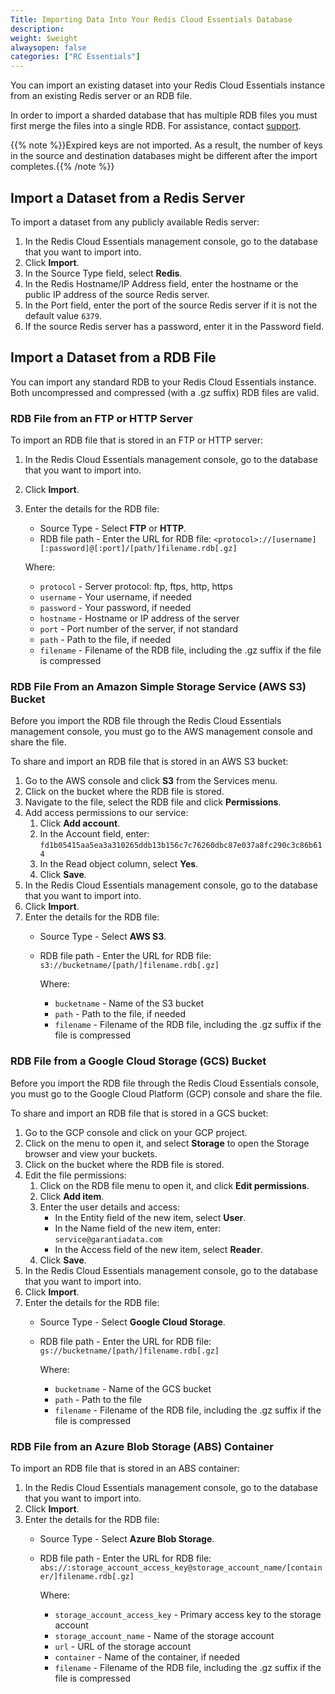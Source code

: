 ```yaml
---
Title: Importing Data Into Your Redis Cloud Essentials Database
description:
weight: $weight
alwaysopen: false
categories: ["RC Essentials"]
---
```

You can import an existing dataset into your Redis Cloud Essentials
instance from an existing Redis server or an RDB file.

In order to import a sharded database that has multiple RDB files you must first
merge the files into a single RDB. For assistance, contact [support](https://redislabs.com/support).

{{% note %}}Expired keys are not imported. As a result, the number of keys
in the source and destination databases might be different after the
import completes.{{% /note %}}

## Import a Dataset from a Redis Server

To import a dataset from any publicly available Redis server:

1. In the Redis Cloud Essentials management console, go to the database that you want to import into.
1. Click **Import**.
1. In the Source Type field, select **Redis**.
1. In the Redis Hostname/IP Address field, enter the hostname or the public IP address
    of the source Redis server.
1. In the Port field, enter the port of the source Redis server if it
    is not the default value `6379`.
1. If the source Redis server has a password, enter it in the
    Password field.

## Import a Dataset from a RDB File

You can import any standard RDB to your Redis Cloud Essentials instance.
Both uncompressed and compressed (with a .gz suffix) RDB files are
valid.

### RDB File from an FTP or HTTP Server

To import an RDB file that is stored in an FTP or HTTP server:

1. In the Redis Cloud Essentials management console, go to the database that you want to import into.
1. Click **Import**.
1. Enter the details for the RDB file:
    - Source Type - Select **FTP** or **HTTP**.
    - RDB file path - Enter the URL for RDB file: `<protocol>://[username][:password]@[:port]/[path/]filename.rdb[.gz]`

    Where:

    - `protocol` - Server protocol: ftp, ftps, http, https
    - `username` - Your username, if needed
    - `password` - Your password, if needed
    - `hostname` - Hostname or IP address of the server
    - `port` - Port number of the server, if not standard
    - `path` - Path to the file, if needed
    - `filename` - Filename of the RDB file, including the .gz suffix if the file is compressed

### RDB File From an Amazon Simple Storage Service (AWS S3) Bucket

Before you import the RDB file through the Redis Cloud Essentials management console, you must go to the AWS
management console and share the file.

To share and import an RDB file that is stored in an AWS S3 bucket:

1. Go to the AWS console and click **S3** from the Services menu.
1. Click on the bucket where the RDB file is stored.
1. Navigate to the file, select the RDB file and click **Permissions**.
1. Add access permissions to our service:
    1. Click **Add account**.
    1. In the Account field, enter: `fd1b05415aa5ea3a310265ddb13b156c7c76260dbc87e037a8fc290c3c86b614`
    1. In the Read object column, select **Yes**.
    1. Click **Save**.
1. In the Redis Cloud Essentials management console, go to the database that you want to import into.
1. Click **Import**.
1. Enter the details for the RDB file:
    - Source Type - Select **AWS S3**.
    - RDB file path - Enter the URL for RDB file: `s3://bucketname/[path/]filename.rdb[.gz]`

        Where:

        - `bucketname` - Name of the S3 bucket
        - `path` - Path to the file, if needed
        - `filename` - Filename of the RDB file, including the .gz suffix if the file is compressed

### RDB File from a Google Cloud Storage (GCS) Bucket

Before you import the RDB file through the Redis Cloud Essentials console, you must go to the Google
Cloud Platform (GCP) console and share the file.

To share and import an RDB file that is stored in a GCS bucket:

1. Go to the GCP console and click on your GCP project.
1. Click on the menu to open it, and select **Storage** to open the Storage browser and view your buckets.
1. Click on the bucket where the RDB file is stored.
1. Edit the file permissions:
    1. Click on the RDB file menu to open it, and click **Edit permissions**.
    1. Click **Add item**.
    1. Enter the user details and access:
       - In the Entity field of the new item, select **User**.
       - In the Name field of the new item, enter: `service@garantiadata.com`
       - In the Access field of the new item, select **Reader**.
    1. Click **Save**.
1. In the Redis Cloud Essentials management console, go to the database that you want to import into.
1. Click **Import**.
1. Enter the details for the RDB file:
    - Source Type - Select **Google Cloud Storage**.
    - RDB file path - Enter the URL for RDB file: `gs://bucketname/[path/]filename.rdb[.gz]`

        Where:
        - `bucketname` - Name of the GCS bucket
        - `path` - Path to the file
        - `filename` - Filename of the RDB file, including the .gz suffix if the file is compressed

### RDB File from an Azure Blob Storage (ABS) Container

To import an RDB file that is stored in an ABS container:

1. In the Redis Cloud Essentials management console, go to the database that you want to import into.
1. Click **Import**.
1. Enter the details for the RDB file:
    - Source Type - Select **Azure Blob Storage**.
    - RDB file path - Enter the URL for RDB file: `abs://:storage_account_access_key@storage_account_name/[container/]filename.rdb[.gz]`

        Where:
        - `storage_account_access_key` - Primary access key to the storage account
        - `storage_account_name` - Name of the storage account
        - `url` - URL of the storage account
        - `container` - Name of the container, if needed
        - `filename` - Filename of the RDB file, including the .gz suffix if the file is compressed
